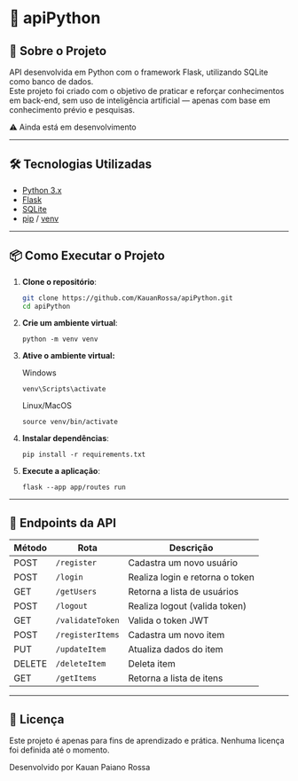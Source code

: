 # 📘 apiPython

## 🚀 Sobre o Projeto

API desenvolvida em Python com o framework Flask, utilizando SQLite como banco de dados.  
Este projeto foi criado com o objetivo de praticar e reforçar conhecimentos em back-end, sem uso de inteligência artificial — apenas com base em conhecimento prévio e pesquisas.

⚠️ Ainda está em desenvolvimento

---

## 🛠 Tecnologias Utilizadas

- [Python 3.x](https://www.python.org/)
- [Flask](https://flask.palletsprojects.com/)
- [SQLite](https://www.sqlite.org/index.html)
- [pip](https://pip.pypa.io/en/stable/) / [venv](https://docs.python.org/3/library/venv.html)

---

## 📦 Como Executar o Projeto

1. **Clone o repositório**:
   ```bash
   git clone https://github.com/KauanRossa/apiPython.git
   cd apiPython

2. **Crie um  ambiente  virtual**:
    ```
    python -m venv venv
    ```

3. **Ative o ambiente virtual:**

    Windows

    ```
    venv\Scripts\activate
    ```

    Linux/MacOS

    ```
    source venv/bin/activate
    ```

4. **Instalar dependências**:
    ```
    pip install -r requirements.txt
    ```

5. **Execute a aplicação**:
    ```
    flask --app app/routes run
    ```

---

## 📌 Endpoints da API

| Método | Rota             | Descrição                       |
| ------ | ---------------- | ------------------------------- |
| POST   | `/register`      | Cadastra um novo usuário        |
| POST   | `/login`         | Realiza login e retorna o token |
| GET    | `/getUsers`      | Retorna a lista de usuários     |
| POST   | `/logout`        | Realiza logout (valida token)   |
| GET    | `/validateToken` | Valida o token JWT              |
| POST   | `/registerItems` | Cadastra um novo item           |
| PUT    | `/updateItem`    | Atualiza dados do item          |
| DELETE | `/deleteItem`    | Deleta item                     |
| GET    | `/getItems`      | Retorna a lista de itens        |

---

## 📄 Licença
Este projeto é apenas para fins de aprendizado e prática.
Nenhuma licença foi definida até o momento.

Desenvolvido por Kauan Paiano Rossa